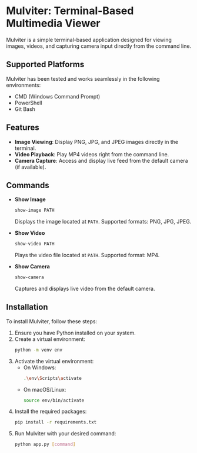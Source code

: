 # Mulviter: Terminal-Based Multimedia Viewer

Mulviter is a simple terminal-based application designed for viewing images, videos, and capturing camera input directly from the command line.

## Supported Platforms
Mulviter has been tested and works seamlessly in the following environments:
- CMD (Windows Command Prompt)
- PowerShell
- Git Bash

## Features

- **Image Viewing**: Display PNG, JPG, and JPEG images directly in the terminal.
- **Video Playback**: Play MP4 videos right from the command line.
- **Camera Capture**: Access and display live feed from the default camera (if available).

## Commands

- **Show Image**  
  ```bash
  show-image PATH
  ```  
  Displays the image located at `PATH`. Supported formats: PNG, JPG, JPEG.

- **Show Video**  
  ```bash
  show-video PATH
  ```  
  Plays the video file located at `PATH`. Supported format: MP4.

- **Show Camera**  
  ```bash
  show-camera
  ```  
  Captures and displays live video from the default camera.

## Installation

To install Mulviter, follow these steps:

1. Ensure you have Python installed on your system.
2. Create a virtual environment:
   ```bash
   python -m venv env
   ```
3. Activate the virtual environment:
   - On Windows:
     ```bash
     .\env\Scripts\activate
     ```
   - On macOS/Linux:
     ```bash
     source env/bin/activate
     ```
4. Install the required packages:
   ```bash
   pip install -r requirements.txt
   ```
5. Run Mulviter with your desired command:
   ```bash
   python app.py [command]
   ```
